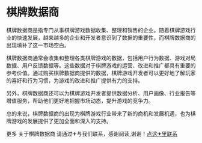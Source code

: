 # 棋牌数据商

棋牌数据商是指专门从事棋牌游戏数据收集、整理和销售的企业。随着棋牌游戏行业的快速发展，越来越多的企业和开发者意识到了数据的重要性，而棋牌数据商的出现填补了这一市场空白。

棋牌数据商通常会收集和整理各类棋牌游戏的数据，包括用户行为数据、游戏对局数据、用户反馈数据等。这些数据对于棋牌游戏的运营、改进和推广都具有重要的参考价值。通过购买棋牌数据商提供的数据，棋牌游戏开发者可以更好地了解玩家的喜好和行为习惯，为游戏的改进和推广提供有力的支持。

另外，棋牌数据商还可以为棋牌游戏开发者提供数据分析、用户画像、行业报告等增值服务，帮助他们更好地把握市场动态，提升游戏的竞争力。

总的来说，棋牌数据商的出现为棋牌游戏行业带来了新的商机和发展机遇，也为棋牌游戏的发展提供了更加全面和深入的支持。

更多 关于棋牌数据商 请通过✈与我们联系，感谢阅读,谢谢！[点这✈里联系](https://add.k02.cc)